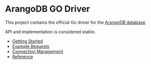 # ArangoDB GO Driver

This project contains the official Go driver for the [ArangoDB database](https://arangodb.com).

API and implementation is considered stable.

- [Getting Started](GettingStarted/README.md)
- [Example Requests](ExampleRequests/README.md)
- [Connection Management](ConnectionManagement/README.md)
- [Reference](https://godoc.org/github.com/arangodb/go-driver)
